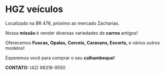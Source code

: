  <h1> HGZ veículos </h1>
<p> Localizado na BR 476, próximo ao mercado Zacharias. </p>
<p> Nossa <b> missão </b> é vender diversas variedades de <b> carros </b> antigos!
<p> Oferecemos <b> Fuscas, Opalas, Corceis, Caravans, Escorts, </b> e vários outros modelos! </p>
<p> Esperemos você para comprar o seu <b> calhambeque! </b> </p>

<p> <b> CONTATO: </b> (42) 98318-9550 </b>
